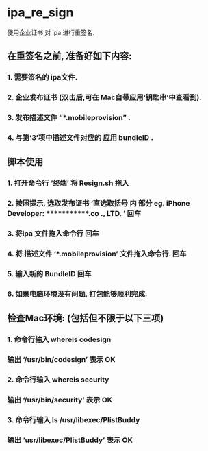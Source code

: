 # ipa_re_sign
使用企业证书 对 ipa 进行重签名. 

## 在重签名之前, 准备好如下内容: 
### 1. 需要签名的 ipa文件. 
### 2. 企业发布证书 (双击后,可在 Mac自带应用‘钥匙串’中查看到). 
### 3. 发布描述文件 “*.mobileprovision” .  
### 4. 与第‘3’项中描述文件对应的 应用 bundleID .

## 脚本使用
### 1. 打开命令行 ‘终端’ 将 Resign.sh 拖入
### 2. 按照提示, 选取发布证书 ‘直选取括号 内 部分 eg.  iPhone Developer: ***********.co ., LTD. ’ 回车
### 3. 将ipa 文件拖入命令行 回车
### 4. 将 描述文件 ‘*.mobileprovision’ 文件拖入命令行. 回车
### 5. 输入新的 BundleID 回车

### 6. 如果电脑环境没有问题, 打包能够顺利完成.

## 检查Mac环境: (包括但不限于以下三项)
### 1. 命令行输入 whereis codesign
### 输出  ‘/usr/bin/codesign’ 表示 OK
### 2. 命令行输入 whereis security 
### 输出  ‘/usr/bin/security’ 表示 OK
### 3. 命令行输入 ls /usr/libexec/PlistBuddy
### 输出  ‘usr/libexec/PlistBuddy’ 表示 OK


